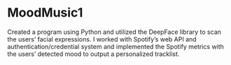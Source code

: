 # MoodMusic1

Created a program using Python and utilized the DeepFace library to scan the users’ facial expressions. I worked with Spotify’s web API and authentication/credential system and implemented the Spotify metrics with the users’ detected mood to output a personalized tracklist.
